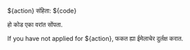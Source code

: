 ${action} संहिता: ${code}

हो कोड एका वरांत सोंपता.

If you have not applied for ${action}, फकत ह्या ईमेलाचेर दुर्लक्ष करात.
